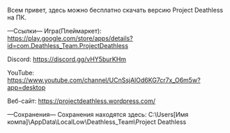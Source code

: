 Всем привет, здесь можно бесплатно скачать версию Project Deathless на ПК.

—Ссылки—
Игра(Плеймаркет): https://play.google.com/store/apps/details?id=com.Deathless_Team.ProjectDeathless

Discord: https://discord.gg/vHY5burKHm

YouTube: https://www.youtube.com/channel/UCnSsjAlOd6KG7cr7x_O6m5w?app=desktop

Веб-сайт: https://projectdeathless.wordpress.com/

—Сохранения—
Сохранения находятся здесь: C:\Users\[Имя компа]\AppData\LocalLow\Deathless_Team\Project Deathless
